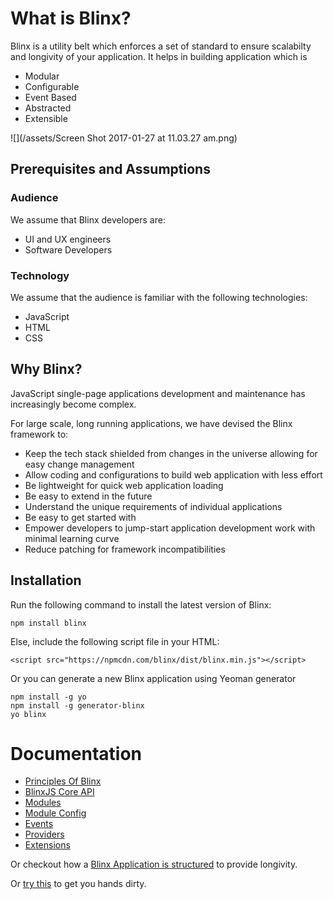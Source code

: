 # What is Blinx?

Blinx is a utility belt which enforces a set of standard to ensure scalabilty and longivity of your application. It helps in building application which is

* Modular
* Configurable
* Event Based
* Abstracted
* Extensible

![](/assets/Screen Shot 2017-01-27 at 11.03.27 am.png)

## Prerequisites and Assumptions

### Audience

We assume that Blinx developers are:

* UI and UX engineers
* Software Developers

### Technology

We assume that the audience is familiar with the following technologies:

* JavaScript
* HTML
* CSS

## Why Blinx?

JavaScript single-page applications development and maintenance has increasingly become complex.

For large scale, long running applications, we have devised the Blinx framework to:

* Keep the tech stack shielded from changes in the universe allowing for easy change management
* Allow coding and configurations to build web application with less effort
* Be lightweight for quick web application loading
* Be easy to extend in the future
* Understand the unique requirements of individual applications
* Be easy to get started with
* Empower developers to jump-start application development work with minimal learning curve
* Reduce patching for framework incompatibilities

## Installation

Run the following command to install the latest version of Blinx:

```
npm install blinx
```

Else, include the following script file in your HTML:

```
<script src="https://npmcdn.com/blinx/dist/blinx.min.js"></script>
```

Or you can generate a new Blinx application using Yeoman generator

```
npm install -g yo
npm install -g generator-blinx
yo blinx
```

# Documentation

* [Principles Of Blinx](/principles.md)
* [BlinxJS Core API](/blinxjs-apis.md)
* [Modules](/modules.md)
* [Module Config](/module-config.md)
* [Events](/events.md)
* [Providers](/providers.md)
* [Extensions](/extensions.md)

Or checkout how a [Blinx Application is structured](/blinx-methods.md) to provide longivity.

Or [try this](/hands-on-counter-application.md) to get you hands dirty.

